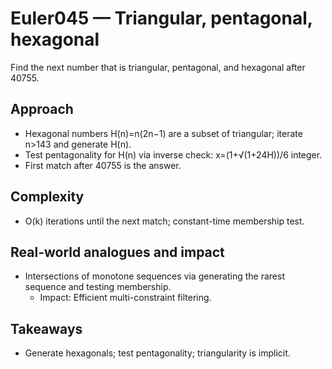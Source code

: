 # Euler045 — Triangular, pentagonal, hexagonal

Find the next number that is triangular, pentagonal, and hexagonal after 40755.

## Approach

- Hexagonal numbers H(n)=n(2n−1) are a subset of triangular; iterate n>143 and generate H(n).
- Test pentagonality for H(n) via inverse check: x=(1+√(1+24H))/6 integer.
- First match after 40755 is the answer.

## Complexity
- O(k) iterations until the next match; constant-time membership test.

## Real-world analogues and impact
- Intersections of monotone sequences via generating the rarest sequence and testing membership.
  - Impact: Efficient multi-constraint filtering.

## Takeaways
- Generate hexagonals; test pentagonality; triangularity is implicit.
